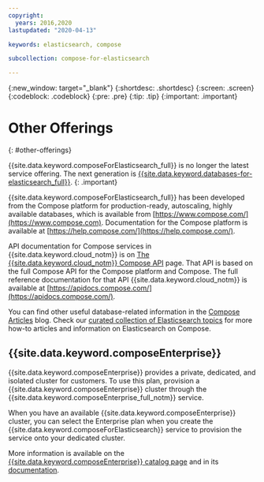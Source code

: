 ```yaml
---
copyright:
  years: 2016,2020
lastupdated: "2020-04-13"

keywords: elasticsearch, compose

subcollection: compose-for-elasticsearch

---
```


{:new_window: target="_blank"}
{:shortdesc: .shortdesc}
{:screen: .screen}
{:codeblock: .codeblock}
{:pre: .pre}
{:tip: .tip}
{:important: .important}

# Other Offerings 
{: #other-offerings}

{{site.data.keyword.composeForElasticsearch_full}} is no longer the latest service offering. The next generation is [{{site.data.keyword.databases-for-elasticsearch_full}}](/docs/databases-for-elasticsearch?topic=databases-for-elasticsearch-getting-started).
{: .important}

{{site.data.keyword.composeForElasticsearch_full}} has been developed from the Compose platform for production-ready, autoscaling, highly available databases, which is available from [https://www.compose.com/](https://www.compose.com). Documentation for the Compose platform is available at [https://help.compose.com/](https://help.compose.com/).

API documentation for Compose services in {{site.data.keyword.cloud_notm}} is on [The {{site.data.keyword.cloud_notm}} Compose API](https://www.compose.com/articles/the-ibm-cloud-compose-api/) page. That API is based on the full Compose API for the Compose platform and Compose. The full reference documentation for that API {{site.data.keyword.cloud_notm}} is available at [https://apidocs.compose.com/](https://apidocs.compose.com/).

You can find other useful database-related information in the [Compose Articles](https://www.compose.com/articles/) blog. Check our [curated collection of Elasticsearch topics](https://www.compose.com/articles/curated-collection-elasticsearch/) for more how-to articles and information on Elasticsearch on Compose.

## {{site.data.keyword.composeEnterprise}}

{{site.data.keyword.composeEnterprise}} provides a private, dedicated, and isolated cluster for customers. To use this plan, provision a {{site.data.keyword.composeEnterprise}} cluster through the {{site.data.keyword.composeEnterprise_full_notm}} service.

When you have an available {{site.data.keyword.composeEnterprise}} cluster, you can select the Enterprise plan when you create the {{site.data.keyword.composeForElasticsearch}} service to provision the service onto your dedicated cluster.

More information is available on the [{{site.data.keyword.composeEnterprise}} catalog page](https://{DomainName}/catalogcompose-enterprise) and in its [documentation](https://{DomainName}/docs/ComposeEnterprise).